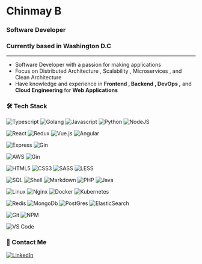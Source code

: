 <h1 align="left">Chinmay B</h1>
<h3 align="left">Software Developer</h3>
<h3 align="left">Currently based in Washington D.C</h3>

---

- Software Developer with a passion for making applications
- Focus on Distributed Architecture , Scalability , Microservices , and Clean Architecture
- Have knowledge and experience in <b>Frontend , Backend , DevOps ,</b> and <b>Cloud Engineering</b> for <b>Web Applications</b>

### 🛠 Tech Stack

![Typescript](http://img.shields.io/badge/-Typescript-3178c6?style=flat-square&logo=typescript&logoColor=white)
![Golang](http://img.shields.io/badge/-Golang-69d7e4?style=flat-square&logo=go&logoColor=black)
![Javascript](http://img.shields.io/badge/-JavaScript-fcd400?style=flat-square&logo=javascript&logoColor=black)
![Python](http://img.shields.io/badge/-Python-346e9e?style=flat-square&logo=python&logoColor=white)
![NodeJS](http://img.shields.io/badge/-Python-346e9e?style=flat-square&logo=python&logoColor=white)

![React](https://img.shields.io/badge/-React-254c7d?style=flat-square&logo=react)
![Redux](https://img.shields.io/badge/-Redux-9775fa?style=flat-square&logo=redux)
![Vue.js](http://img.shields.io/badge/-Vue.JS-41b883?style=flat-square&logo=vue.js&logoColor=white)
![Angular](https://img.shields.io/badge/-Angular-c92a2a?style=flat-square&logo=angular)

![Express](https://img.shields.io/badge/-Express-2b8a3e?style=flat-square&logo=express)
![Gin](http://img.shields.io/badge/-Gin-3190d1?style=flat-square&logo=go&logoColor=white)

![AWS](https://img.shields.io/badge/-aws-white?style=flat-square&logo=amazon)
![Gin](http://img.shields.io/badge/-Gin-3190d1?style=flat-square&logo=go&logoColor=white)

![HTML5](http://img.shields.io/badge/-HTML-e24c27?style=flat-square&logo=html5&logoColor=white)
![CSS3](http://img.shields.io/badge/-CSS-2a65f1?style=flat-square&logo=css3&logoColor=white)
![SASS](http://img.shields.io/badge/-SASS-cc6699?style=flat-square&logo=sass&logoColor=white)
![LESS](http://img.shields.io/badge/-LESS-254c7d?style=flat-square&logo=less&logoColor=white)

![SQL](http://img.shields.io/badge/-SQL-00758f?style=flat-square&logo=Mysql&logoColor=white)
![Shell](http://img.shields.io/badge/-Shell-c9c9c9?style=flat-square&logo=gnu-bash&logoColor=black)
![Markdown](http://img.shields.io/badge/-Markdown-white?style=flat-square&logo=markdown&logoColor=black)
![PHP](http://img.shields.io/badge/-Php-767bb3?style=flat-square&logo=php&logoColor=white)
![Java](http://img.shields.io/badge/-Java-e8892f?style=flat-square&logo=java&logoColor=white)

![Linux](http://img.shields.io/badge/-Linux-fad134?style=flat-square&logo=linux&logoColor=black)
![Nginx](http://img.shields.io/badge/-Nginx-2b9900?style=flat-square&logo=nginx&logoColor=white)
![Docker](http://img.shields.io/badge/-Docker-3596ed?style=flat-square&logo=docker&logoColor=white)
![Kubernetes](http://img.shields.io/badge/-Kubernetes-326de6?style=flat-square&logo=kubernetes&logoColor=white)

![Redis](http://img.shields.io/badge/-Redis-white?style=flat-square&logo=redis)
![MongoDb](http://img.shields.io/badge/-MongoDB-white?style=flat-square&logo=mongodb)
![PostGres](https://img.shields.io/badge/-PostgreSQL-a5d8ff?style=flat-square&logo=postgresql)
![ElasticSearch](http://img.shields.io/badge/-ElasticSearch-white?style=flat-square&logo=elasticsearch&logoColor=black)

![Git](http://img.shields.io/badge/-Git-white?style=flat-square&logo=git)
![NPM](http://img.shields.io/badge/-NPM-white?style=flat-square&logo=npm&logoColor=white)

![VS Code](http://img.shields.io/badge/-VS%20Code-868e96?style=flat-square&logo=visualstudiocode&logoColor=3aa7f2)

### 💬 Contact Me

[![LinkedIn](https://img.shields.io/badge/-LinkedIn-blue?logo=Linkedin)](https://www.linkedin.com/in/chinmay-bhelke-2717a6178/)

